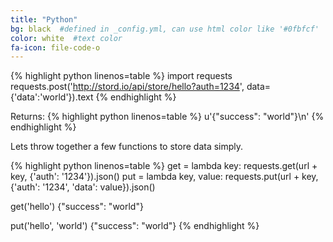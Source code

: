 ```yaml
---
title: "Python"
bg: black  #defined in _config.yml, can use html color like '#0fbfcf'
color: white  #text color
fa-icon: file-code-o
---
```


{% highlight python linenos=table %}
import requests
requests.post('http://stord.io/api/store/hello?auth=1234', data={'data':'world'}).text
{% endhighlight %}

Returns:
{% highlight python linenos=table %}
u'{"success": "world"}\n'
{% endhighlight %}

Lets throw together a few functions to store data simply.

{% highlight python linenos=table %}
get = lambda key: requests.get(url + key, {'auth': '1234'}).json()
put = lambda key, value: requests.put(url + key, {'auth': '1234', 'data': value}).json()

get('hello')
{"success": "world"}

put('hello', 'world')
{"success": "world"}
{% endhighlight %}
